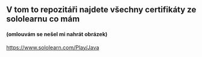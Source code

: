 ## V tom to repozitáři najdete všechny certifikáty ze sololearnu co mám

#### (omlouvám se nešel mi nahrát obrázek)
https://www.sololearn.com/Play/Java
